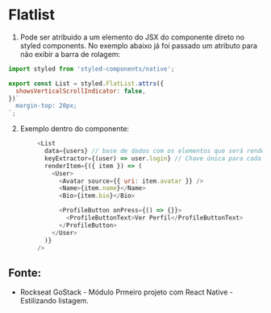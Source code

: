 # Flatlist 

1. Pode ser atribuido a um elemento do JSX do componente direto no styled components. No exemplo abaixo já foi passado um atributo para não exibir a barra de rolagem:
```javascript
import styled from 'styled-components/native';

export const List = styled.FlatList.attrs({
  showsVerticalScrollIndicator: false,
})`
  margin-top: 20px;
`;
```

2. Exemplo dentro do componente:
```javascript
        <List
          data={users} // base de dados com os elementos que será renderizados
          keyExtractor={(user) => user.login} // Chave única para cada elemento
          renderItem={({ item }) => (
            <User>
              <Avatar source={{ uri: item.avatar }} />
              <Name>{item.name}</Name>
              <Bio>{item.bio}</Bio>

              <ProfileButton onPress={() => {}}>
                <ProfileButtonText>Ver Perfil</ProfileButtonText>
              </ProfileButton>
            </User>
          )}
        />
```


## Fonte:
- Rockseat GoStack - Módulo Prmeiro projeto com React Native - Estilizando listagem.

